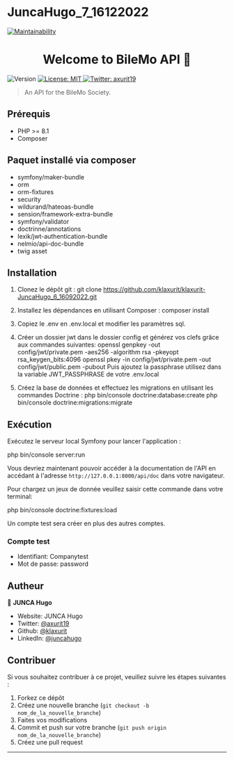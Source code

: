 # JuncaHugo_7_16122022

[![Maintainability](https://api.codeclimate.com/v1/badges/b9ffbac3a93d9252c7cc/maintainability)](https://codeclimate.com/github/klaxurit/klaxurit/JuncaHugo_7_16122022/maintainability)
<h1 align="center">Welcome to BileMo API 👋</h1>
<p>
  <img alt="Version" src="https://img.shields.io/badge/version-Symfony 5.4-blue.svg?cacheSeconds=2592000" />
  <a href="#" target="_blank">
    <img alt="License: MIT" src="https://img.shields.io/badge/License-MIT-yellow.svg" />
  </a>
  <a href="https://twitter.com/axurit19" target="_blank">
    <img alt="Twitter: axurit19" src="https://img.shields.io/twitter/follow/axurit19.svg?style=social" />
  </a>
</p>

> An API for the BileMo Society.

## Prérequis

- PHP >= 8.1
- Composer

## Paquet installé via composer

- symfony/maker-bundle
- orm
- orm-fixtures
- security
- wildurand/hateoas-bundle
- sension/framework-extra-bundle
- symfony/validator
- doctrinne/annotations
- lexik/jwt-authentication-bundle
- nelmio/api-doc-bundle
- twig asset

## Installation

1. Clonez le dépôt git :
git clone https://github.com/klaxurit/klaxurit-JuncaHugo_6_16092022.git

2. Installez les dépendances en utilisant Composer :
composer install

3. Copiez le .env en .env.local et modifier les paramètres sql.

5. Créer un dossier jwt dans le dossier config et générez vos clefs grâce aux commandes suivantes:
openssl genpkey -out config/jwt/private.pem -aes256 -algorithm rsa -pkeyopt rsa_keygen_bits:4096
openssl pkey -in config/jwt/private.pem -out config/jwt/public.pem -pubout
Puis ajoutez la passphrase utilisez dans la variable JWT_PASSPHRASE de votre .env.local

6. Créez la base de données et effectuez les migrations en utilisant les commandes Doctrine :
php bin/console doctrine:database:create
php bin/console doctrine:migrations:migrate

## Exécution

Exécutez le serveur local Symfony pour lancer l'application :

php bin/console server:run

Vous devriez maintenant pouvoir accéder à la documentation de l'API en accédant à l'adresse `http://127.0.0.1:8000/api/doc` dans votre navigateur.

Pour chargez un jeux de donnée veuillez saisir cette commande dans votre terminal:

php bin/console doctrine:fixtures:load

Un compte test sera créer en plus des autres comptes.

### Compte test

- Identifiant: Companytest
- Mot de passe: password



## Autheur

👤 **JUNCA Hugo**

* Website: JUNCA Hugo
* Twitter: [@axurit19](https://twitter.com/axurit19)
* Github: [@klaxurit](https://github.com/klaxurit)
* LinkedIn: [@juncahugo](https://linkedin.com/in/juncahugo)

## Contribuer

Si vous souhaitez contribuer à ce projet, veuillez suivre les étapes suivantes :

1. Forkez ce dépôt
2. Créez une nouvelle branche (`git checkout -b nom_de_la_nouvelle_branche`)
3. Faites vos modifications
4. Commit et push sur votre branche (`git push origin nom_de_la_nouvelle_branche`)
5. Créez une pull request

***

